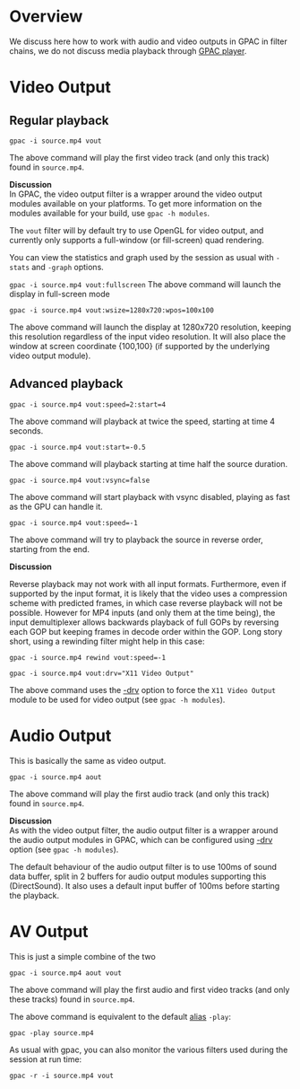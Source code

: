 # Overview

We discuss here how to work with audio and video outputs in GPAC in filter chains, we do not discuss media playback through [GPAC player](player).


# Video Output

## Regular playback

```gpac -i source.mp4 vout```

The above command will play the first video track (and only this track) found in `source.mp4`.

__Discussion__  
In GPAC, the video output filter is a wrapper around the video output modules available on your platforms. To get more information on the modules available for your build, use `gpac -h modules`.

The `vout` filter will by default try to use OpenGL for video output, and currently only supports a full-window (or fill-screen) quad rendering.

You can view the statistics and graph used by the session as usual with `-stats` and `-graph` options.

```gpac -i source.mp4 vout:fullscreen```
The above command will launch the display in full-screen mode


```gpac -i source.mp4 vout:wsize=1280x720:wpos=100x100```

The above command will launch the display at 1280x720 resolution, keeping this resolution regardless of the input video resolution. It will also place the window at screen coordinate {100,100} (if supported by the underlying video output module).

## Advanced playback

```gpac -i source.mp4 vout:speed=2:start=4```

The above command will playback at twice the speed, starting at time 4 seconds.

```gpac -i source.mp4 vout:start=-0.5```

The above command will playback starting at time half the source duration.


```gpac -i source.mp4 vout:vsync=false```

The above command will start playback with vsync disabled, playing as fast as the GPU can handle it.


```gpac -i source.mp4 vout:speed=-1```

The above command will try to playback the source in reverse order, starting from the end.

__Discussion__  

Reverse playback may not work with all input formats. Furthermore, even if supported by the input format, it is likely that the video uses a compression scheme with predicted frames, in which case reverse playback will not be possible. However for MP4 inputs (and only them at the time being), the input demultiplexer allows backwards playback of full GOPs by reversing each GOP but keeping frames in decode order within the GOP. Long story short, using a rewinding filter might help in this case:

```gpac -i source.mp4 rewind vout:speed=-1```



```gpac -i source.mp4 vout:drv="X11 Video Output"```

The above command uses the [-drv](vout#drv) option to force the `X11 Video Output` module to be used for video output (see `gpac -h modules`).

# Audio Output
This is basically the same as video output.


```gpac -i source.mp4 aout```

The above command will play the first audio track (and only this track) found in `source.mp4`.

__Discussion__  
As with the video output filter, the audio output filter is a wrapper around the audio output modules in GPAC, which can be configured using [-drv](aout#drv) option (see `gpac -h modules`).

The default behaviour of the audio output filter is to use 100ms of sound data buffer, split in 2 buffers for audio output modules supporting this (DirectSound). It also uses a default input buffer of 100ms before starting the playback.

# AV Output
This is just a simple combine of the two

```gpac -i source.mp4 aout vout```

The above command will play the first audio and first video tracks (and only these tracks) found in `source.mp4`.

The above command is equivalent to the default [alias](gpac_general#using-aliases) `-play`:
 
 ```gpac -play source.mp4```
 
As usual with gpac, you can also monitor the various filters used during the session at run time:

```gpac -r -i source.mp4 vout```


